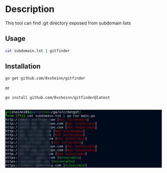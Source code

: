 # Description
This tool can find .git directory exposed from subdomain lists

## Usage 
```bash
cat subdomain.lst | gitfinder 
```

## Installation
```bash
go get github.com/0xsheinn/gitfinder
```
or
```bash
go install github.com/0xsheinn/gitfinder@latest
```
<br>
<img src="img/poc.png">
